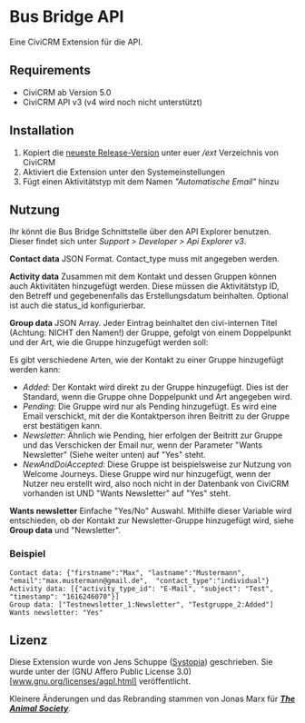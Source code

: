 # Bus Bridge API

Eine CiviCRM Extension für die API.

## Requirements

- CiviCRM ab Version 5.0
- CiviCRM API v3 (v4 wird noch nicht unterstützt)

## Installation

1. Kopiert die [neueste Release-Version](https://github.com/jonasTAS/Bus-Bridge/releases) unter euer */ext* Verzeichnis von CiviCRM
2. Aktiviert die Extension unter den Systemeinstellungen
3. Fügt einen Aktivitätstyp mit dem Namen *"Automatische Email"* hinzu

## Nutzung

Ihr könnt die Bus Bridge Schnittstelle über den API Explorer benutzen. Dieser findet sich unter *Support > Developer > Api Explorer v3*.

**Contact data**
JSON Format. Contact_type muss mit angegeben werden.

**Activity data**
Zusammen mit dem Kontakt und dessen Gruppen können auch Aktivitäten hinzugefügt werden. Diese müssen die Aktivitätstyp ID, den Betreff und gegebenenfalls das Erstellungsdatum beinhalten. Optional ist auch die status_id konfigurierbar.

**Group data**
JSON Array. Jeder Eintrag beinhaltet den civi-internen Titel (Achtung: NICHT den Namen!) der Gruppe, gefolgt von einem Doppelpunkt und der Art, wie die Gruppe hinzugefügt werden soll:

Es gibt verschiedene Arten, wie der Kontakt zu einer Gruppe hinzugefügt werden kann:
- *Added*: Der Kontakt wird direkt zu der Gruppe hinzugefügt. Dies ist der Standard, wenn die Gruppe ohne Doppelpunkt und Art angegeben wird.
- *Pending*: Die Gruppe wird nur als Pending hinzugefügt. Es wird eine Email verschickt, mit der die Kontaktperson ihren Beitritt zu der Gruppe erst bestätigen kann.
- *Newsletter*: Ähnlich wie Pending, hier erfolgen der Beitritt zur Gruppe und das Verschicken der Email nur, wenn der Parameter "Wants Newsletter" (Siehe weiter unten) auf "Yes" steht.
- *NewAndDoiAccepted*: Diese Gruppe ist beispielsweise zur Nutzung von Welcome Journeys. Diese Gruppe wird nur hinzugefügt, wenn der Nutzer neu erstellt wird, also noch nicht in der Datenbank von CiviCRM vorhanden ist UND "Wants Newsletter" auf "Yes" steht.

**Wants newsletter**
Einfache "Yes/No" Auswahl. Mithilfe dieser Variable wird entschieden, ob der Kontakt zur Newsletter-Gruppe hinzugefügt wird, siehe **Group data** und "Newsletter".



### Beispiel
```
Contact data: {"firstname":"Max", "lastname":"Mustermann", "email":"max.mustermann@gmail.de",  "contact_type":"individual"}
Activity data: [{"activity_type_id": "E-Mail", "subject": "Test", "timestamp": "1616246070"}]
Group data: ["Testnewsletter_1:Newsletter", "Testgruppe_2:Added"]
Wants newsletter: "Yes"
```

## Lizenz

Diese Extension wurde von Jens Schuppe ([Systopia](https://systopia.de)) geschrieben. Sie wurde unter der (GNU Affero Public License 3.0)[www.gnu.org/licenses/agpl.html] veröffentlicht.

Kleinere Änderungen und das Rebranding stammen von Jonas Marx für ***[The Animal Society](https://animalsociety.de)***.
